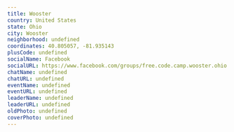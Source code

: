 ```yaml
---
title: Wooster
country: United States
state: Ohio
city: Wooster
neighborhood: undefined
coordinates: 40.805057, -81.935143
plusCode: undefined
socialName: Facebook
socialURL: https://www.facebook.com/groups/free.code.camp.wooster.ohio
chatName: undefined
chatURL: undefined
eventName: undefined
eventURL: undefined
leaderName: undefined
leaderURL: undefined
oldPhoto: undefined
coverPhoto: undefined
---
```

